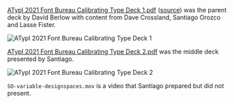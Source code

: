 [ATypI 2021 Font Bureau Calibrating Type Deck 1.pdf](https://github.com/TypeNetwork/Roboto-Flex/raw/master/docs/ATypI%202021/ATypI%202021%20Font%20Bureau%20Calibrating%20Type%20Deck%201.pdf") ([source](https://docs.google.com/presentation/d/1Bo5Dy-8lhBciTY57gIT05t-RoSU5M7WBGUyD79nZeZs)) was the parent deck by David Berlow with content from Dave Crossland, Santiago Orozco and Lasse Fister. 

![ATypI 2021 Font Bureau Calibrating Type Deck 1](https://user-images.githubusercontent.com/261579/116925101-c17f1d00-ac26-11eb-899d-f944d45cd05c.png)

[ATypI 2021 Font Bureau Calibrating Type Deck 2.pdf](https://github.com/TypeNetwork/Roboto-Flex/raw/master/docs/ATypI%202021/ATypI%202021%20Font%20Bureau%20Calibrating%20Type%20Deck%202.pdf) was the middle deck presented by Santiago.

![ATypI 2021 Font Bureau Calibrating Type Deck 2](https://user-images.githubusercontent.com/261579/116925073-b88e4b80-ac26-11eb-974c-32df8b82aeaf.png)

`SO-variable-designspaces.mov` is a video that Santiago prepared but did not present.
